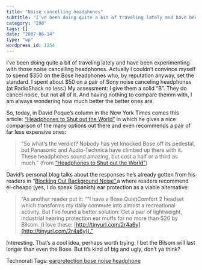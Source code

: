 ```yaml
---
title: "Noise cancelling headphones"
subtitle: "I’ve been doing quite a bit of traveling lately and have been experimenting with those noise cancell..."
category: "298"
tags: []
date: "2007-06-14"
type: "wp"
wordpress_id: 1254
---
```

I’ve been doing quite a bit of traveling lately and have been experimenting with those noise cancelling headphones. Actually I couldn’t convince myself to spend $350 on the Bose headphones who, by reputation anyway, set the standard.
I spent about $50 on a pair of Sony noise canceling headphones (at RadioShack no less.) My assessment: I give them a solid “B”. They do cancel noise, but not all of it. And having nothing to compare themm with, I am always wondering how much better the better ones are.

So, today, in David Poque’s column in the New York Times comes this article: [“Headphones to Shut out the World”](http://www.nytimes.com/2007/06/14/technology/14pogue.html?_r=1&ref=technology&oref=slogin) in which he gives a nice comparison of the many options out there and even recommends a pair of far less expensive ones:

> “So what’s the verdict? Nobody has yet knocked Bose off its pedestal, but Panasonic and Audio-Technica have climbed up there with it. These headphones sound amazing, but cost a half or a third as much.” (from [“Headphones to Shut out the World”](http://www.nytimes.com/2007/06/14/technology/14pogue.html?_r=1&ref=technology&oref=slogin))

David’s personal blog talks about the responses he’s already gotten from his readers in “[Blocking Out Background Noise”.](http://pogue.blogs.nytimes.com/2007/06/14/blocking-out-background-noise/)a where readers recommend el-cheapo (yes, I do speak Spanish) ear protection as a viable alternative:

> “As another reader put it: “”I have a Bose QuietComfort 2 headset which transforms my daily
commute into almost a recreational activity. But I’ve found a better
solution: Get a pair of lightweight, industrial hearing protection ear
muffs for no more than $20 by Bilsom. (I love these: [http://tinyurl.com/2r4a6y](http://tinyurl.com/2r4a6y)).”

Interesting. That’s a cool idea, perhaps worth trying. I bet the Bilsom will last longer than even the Bose. But it’s kind of big and ugly, don’t ya think?

Technorati Tags: [earprotection bose noise headphone](http://technorati.com/tag/earprotection%20bose%20noise%20headphone)